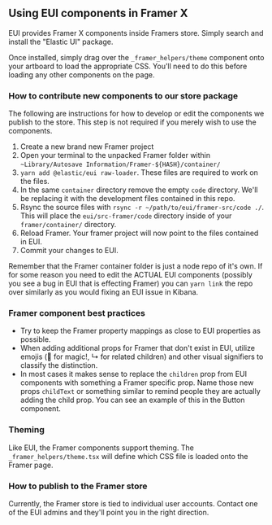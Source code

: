 ## Using EUI components in Framer X

EUI provides Framer X components inside Framers store. Simply search and install the  "Elastic UI" package.

Once installed, simply drag over the `_framer_helpers/theme` component onto your artboard to load the appropriate CSS. You'll need to do this before loading any other components on the page.

### How to contribute new components to our store package

The following are instructions for how to develop or edit the components we publish to the store. This step is not required if you merely wish to use the components.

1. Create a new brand new Framer project
2. Open your terminal to the unpacked Framer folder within `~Library/Autosave Information/Framer-${HASH}/container/`
3. `yarn add @elastic/eui raw-loader`. These files are required to work on the files.
4. In the same `container` directory remove the empty `code` directory. We'll be replacing it with the development files contained in this repo.
5. Rsync the source files with `rsync -r ~/path/to/eui/framer-src/code ./`. This will place the `eui/src-framer/code` directory inside of your `framer/container/` directory.
6. Reload Framer. Your framer project will now point to the files contained in EUI.
7. Commit your changes to EUI.

Remember that the Framer container folder is just a node repo of it's own. If for some reason you need to edit the ACTUAL EUI components (possibly you see a bug in EUI that is effecting Framer) you can `yarn link` the repo over similarly as you would fixing an EUI issue in Kibana.

### Framer component best practices

* Try to keep the Framer property mappings as close to EUI properties as possible.
* When adding additional props for Framer that don't exist in EUI, utilize emojis (🧙 for magic!, ↳ for related children) and other visual signifiers to classify the distinction.
* In most cases it makes sense to replace the `children` prop from EUI components with something a Framer specific prop. Name those new props `childText` or something similar to remind people they are actually adding the child prop. You can see an example of this in the Button component.

### Theming

Like EUI, the Framer components support theming. The `_framer_helpers/theme.tsx` will define which CSS file is loaded onto the Framer page.

### How to publish to the Framer store

Currently, the Framer store is tied to individual user accounts. Contact one of the EUI admins and they'll point you in the right direction.